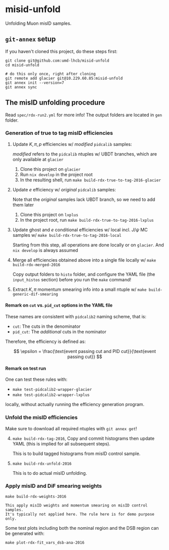 # misid-unfold

Unfolding Muon misID samples.


## `git-annex` setup

If you haven't cloned this project, do these steps first:

```shell
git clone git@github.com:umd-lhcb/misid-unfold
cd misid-unfold

# do this only once, right after cloning
git remote add glacier git@10.229.60.85:misid-unfold
git annex init --version=7
git annex sync
```


## The misID unfolding procedure

Read `spec/rdx-run2.yml` for more info!
The output folders are located in `gen` folder.

### Generation of true to tag misID efficiencies

1. Update $K, \pi, p$ efficiencies w/ _modified_ `pidcalib` samples:

     _modified_ refers to the `pidcalib` ntuples w/ UBDT branches, which are
     only available at `glacier`

    1. Clone this project on `glacier`
    2. Run `nix develop` in the project root
    3. In the resulting shell, run `make build-rdx-true-to-tag-2016-glacier`

2. Update $e$ efficiency w/ _original_ `pidcalib` samples:

    Note that the _original_ samples lack UBDT branch, so we need to add them later

    1. Clone this project on `lxplus`
    2. In the project root, run `make build-rdx-true-to-tag-2016-lxplus`

4. Update ghost and $e$ conditional efficiencies w/ local incl. $J/\psi$ MC
   samples w/ `make build-rdx-true-to-tag-2016-local`

    Starting from this step, all operations are done locally or on `glacier`.
    And `nix develop` is always assumed

5. Merge all efficiencies obtained above into a single file locally
    w/ `make build-rdx-merged-2016`

    Copy output folders to `histo` folder, and configure the YAML file
    (the `input_histos` section) before you run the `make` command!

6. Extract $K, \pi$ momentum smearing info into a small ntuple
    w/ `make build-generic-dif-smearing`


#### Remark on `cut` vs. `pid_cut` options in the YAML file

These names are consistent with `pidcalib2` naming scheme, that is:

- `cut`: The cuts in the denominator
- `pid_cut`: The _additional_ cuts in the nominator

Therefore, the efficiency is defined as:

$$
\epsilon = \frac{\text{event passing cut and PID cut}}{\text{event passing cut}}
$$

#### Remark on test run

One can test these rules with:

- `make test-pidcalib2-wrapper-glacier`
- `make test-pidcalib2-wrapper-lxplus`

locally, without actually running the efficiency generation program.


### Unfold the misID efficiencies

Make sure to download all required ntuples with `git annex get`!

4. `make build-rdx-tag-2016`, Copy and commit histograms then update YAML (this
    is implied for all subsequent steps).

    This is to build tagged histograms from misID control sample.

6. `make build-rdx-unfold-2016`

    This is to do actual misID unfolding.



### Apply misID and DiF smearing weights

`make build-rdx-weights-2016`

    This apply misID weights and momentum smearing on misID control samples.
    It's typically not applied here. The rule here is for demo purpose only.

Some test plots including both the nominal region and the DSB region can be
generated with:

```
make plot-rdx-fit_vars_dsb-ana-2016
```
